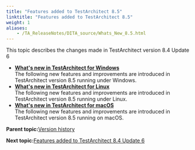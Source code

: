 ```yaml
--- 
title: "Features added to TestArchitect 8.5"
linktitle: "Features added to TestArchitect 8.5"
weight: 1
aliases: 
    - /TA_ReleaseNotes/DITA_source/Whats_New_8.5.html
---
```


This topic describes the changes made in TestArchitect version 8.4 Update 6

-   **[What's new in TestArchitect for Windows](/TA_ReleaseNotes/DITA_source/Whats_New_Windows_8.5.html)**  
The following new features and improvements are introduced in TestArchitect version 8.5 running under Windows.
-   **[What's new in TestArchitect for Linux](/TA_ReleaseNotes/DITA_source/Whats_New_Linux_8.5.html)**  
The following new features and improvements are introduced in TestArchitect version 8.5 running under Linux.
-   **[What's new in TestArchitect for macOS](/TA_ReleaseNotes/DITA_source/Whats_New_Mac_8.5.html)**  
The following new features and improvements are introduced in TestArchitect version 8.5 running on macOS.

**Parent topic:**[Version history](/TA_ReleaseNotes/DITA_source/Version_History.html)

**Next topic:**[Features added to TestArchitect 8.4 Update 6](/TA_ReleaseNotes/DITA_source/Whats_New_8.4_update_6.html)

